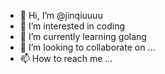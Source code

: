 - 👋 Hi, I’m @jinqiuuuu
- 👀 I’m interested in coding
- 🌱 I’m currently learning golang
- 💞️ I’m looking to collaborate on ...
- 📫 How to reach me ...

<!---
jinqiuuuu/jinqiuuuu is a ✨ special ✨ repository because its `README.md` (this file) appears on your GitHub profile.
You can click the Preview link to take a look at your changes.
--->
